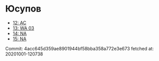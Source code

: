 # Юсупов
- [12: AC](12.md)
- [13: WA 03](13.md)
- [14: NA](14.md)
- [15: NA](15.md)

Commit: 4acc645d359ae8901944bf58bba358a772e3e673
 fetched at: 20201001-120738
